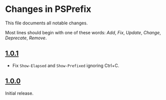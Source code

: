 # Changes in PSPrefix
This file documents all notable changes.

Most lines should begin with one of these words:
*Add*, *Fix*, *Update*, *Change*, *Deprecate*, *Remove*.

<!--
## [Unreleased](https://github.com/sharpjs/PSPrefix/compare/release/1.0.1..HEAD)
(none)

## [1.0.1](https://github.com/sharpjs/PSPrefix/compare/release/1.0.0..release/1.0.1)
Future release.
-->

## [1.0.1](https://github.com/sharpjs/PSPrefix/compare/release/1.0.0..release/1.0.1)
- Fix `Show-Elapsed` and `Show-Prefixed` ignoring Ctrl+C.

## [1.0.0](https://github.com/sharpjs/PSPrefix/tree/release/1.0.0)
Initial release.

<!--
  Copyright Subatomix Research Inc.
  SPDX-License-Identifier: MIT
-->
